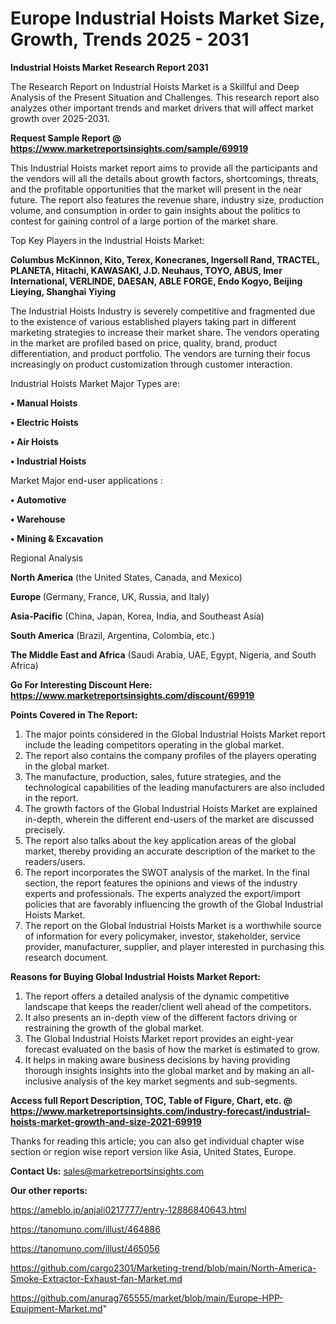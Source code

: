 # Europe Industrial Hoists Market Size, Growth, Trends 2025 - 2031

<strong>Industrial Hoists Market Research Report 2031</strong>

The Research Report on Industrial Hoists Market is a Skillful and Deep Analysis of the Present Situation and Challenges. This research report also analyzes other important trends and market drivers that will affect market growth over 2025-2031.

<strong>Request Sample Report @ <a href=https://www.marketreportsinsights.com/sample/69919>https://www.marketreportsinsights.com/sample/69919</a></strong>

This Industrial Hoists market report aims to provide all the participants and the vendors will all the details about growth factors, shortcomings, threats, and the profitable opportunities that the market will present in the near future. The report also features the revenue share, industry size, production volume, and consumption in order to gain insights about the politics to contest for gaining control of a large portion of the market share.

Top Key Players in the Industrial Hoists Market:

<strong>Columbus McKinnon, Kito, Terex, Konecranes, Ingersoll Rand, TRACTEL, PLANETA, Hitachi, KAWASAKI, J.D. Neuhaus, TOYO, ABUS, Imer International, VERLINDE, DAESAN, ABLE FORGE, Endo Kogyo, Beijing Lieying, Shanghai Yiying</strong>

The Industrial Hoists Industry is severely competitive and fragmented due to the existence of various established players taking part in different marketing strategies to increase their market share. The vendors operating in the market are profiled based on price, quality, brand, product differentiation, and product portfolio. The vendors are turning their focus increasingly on product customization through customer interaction.

Industrial Hoists Market Major Types are:

<strong>• Manual Hoists

• Electric Hoists

• Air Hoists

• Industrial Hoists</strong>

Market Major end-user applications :

<strong>• Automotive

• Warehouse

• Mining & Excavation</strong>

Regional Analysis

</u><strong><b>North America</b></strong> (the United States, Canada, and Mexico)

<strong><b>Europe </b></strong>(Germany, France, UK, Russia, and Italy)

<strong><b>Asia-Pacific</b></strong> (China, Japan, Korea, India, and Southeast Asia)

<strong><b>South America</b></strong> (Brazil, Argentina, Colombia, etc.)

<strong><b>The Middle East and Africa</b></strong> (Saudi Arabia, UAE, Egypt, Nigeria, and South Africa)

<strong>Go For Interesting Discount Here: <a href=https://www.marketreportsinsights.com/discount/69919>https://www.marketreportsinsights.com/discount/69919</a></strong>

<strong>Points Covered in The Report:</strong>
<ol>
  <li>The major points considered in the Global Industrial Hoists Market report include the leading competitors operating in the global market.</li>
  <li>The report also contains the company profiles of the players operating in the global market.</li>
  <li>The manufacture, production, sales, future strategies, and the technological capabilities of the leading manufacturers are also included in the report.</li>
  <li>The growth factors of the Global Industrial Hoists Market are explained in-depth, wherein the different end-users of the market are discussed precisely.</li>
  <li>The report also talks about the key application areas of the global market, thereby providing an accurate description of the market to the readers/users.</li>
  <li>The report incorporates the SWOT analysis of the market. In the final section, the report features the opinions and views of the industry experts and professionals. The experts analyzed the export/import policies that are favorably influencing the growth of the Global Industrial Hoists Market.</li>
  <li>The report on the Global Industrial Hoists Market is a worthwhile source of information for every policymaker, investor, stakeholder, service provider, manufacturer, supplier, and player interested in purchasing this research document.</li>
</ol>
<strong>Reasons for Buying Global Industrial Hoists Market Report:</strong>

<ol>
  <li>The report offers a detailed analysis of the dynamic competitive landscape that keeps the reader/client well ahead of the competitors.</li>
  <li>It also presents an in-depth view of the different factors driving or restraining the growth of the global market.</li>
  <li>The Global Industrial Hoists Market report provides an eight-year forecast evaluated on the basis of how the market is estimated to grow.</li>
  <li>It helps in making aware business decisions by having providing thorough insights insights into the global market and by making an all-inclusive analysis of the key market segments and sub-segments.</li>
</ol>
<strong>Access full Report Description, TOC, Table of Figure, Chart, etc. @ <a href=https://www.marketreportsinsights.com/industry-forecast/industrial-hoists-market-growth-and-size-2021-69919>https://www.marketreportsinsights.com/industry-forecast/industrial-hoists-market-growth-and-size-2021-69919</a></strong>


Thanks for reading this article; you can also get individual chapter wise section or region wise report version like Asia, United States, Europe.

<strong>Contact Us:</strong>
sales@marketreportsinsights.com

<strong>Our other reports:</strong>

<a href=https://ameblo.jp/anjali0217777/entry-12886840643.html>https://ameblo.jp/anjali0217777/entry-12886840643.html</a>

<a href=https://tanomuno.com/illust/464886>https://tanomuno.com/illust/464886</a>

<a href=https://tanomuno.com/illust/465056>https://tanomuno.com/illust/465056</a>

<a href=https://github.com/cargo2301/Marketing-trend/blob/main/North-America-Smoke-Extractor-Exhaust-fan-Market.md>https://github.com/cargo2301/Marketing-trend/blob/main/North-America-Smoke-Extractor-Exhaust-fan-Market.md</a>

<a href=https://github.com/anurag765555/market/blob/main/Europe-HPP-Equipment-Market.md>https://github.com/anurag765555/market/blob/main/Europe-HPP-Equipment-Market.md</a>"
